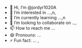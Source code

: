 - 👋 Hi, I’m @jordyr1020A
- 👀 I’m interested in ...,n,
- 🌱 I’m currently learning ...,n
- 💞️ I’m looking to collaborate on ..,.
- 📫 How to reach me ...
- 😄 Pronouns: ...
- ⚡ Fun fact: ...
,
<!---
jordyr1020A/jordyr1020A is a ✨ special ✨ repository because its `README.md` (this file) appears on your GitHub profile.
You can click the Preview link to take a look at your changes.
--->

